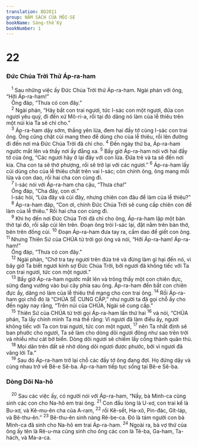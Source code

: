 ```yaml
---
translation: BD2011
group: NĂM SÁCH CỦA MÔI-SE
bookName: Sáng-thế Ký 
bookNumber: 1
---
```


<div class="title"><h1>22</h1><h3>Ðức Chúa Trời Thử Áp-ra-ham</h3></div>
<span class="verse sa_22_1"> <sup>1</sup> Sau những việc ấy Ðức Chúa Trời thử Áp-ra-ham. Ngài phán với ông, “Hỡi Áp-ra-ham!”<br/> Ông đáp, “Thưa có con đây.”<br/></span>
<span class="verse sa_22_2"> <sup>2</sup> Ngài phán, “Hãy bắt con trai ngươi, tức I-sác con một ngươi, đứa con ngươi yêu quý, đi đến xứ Mô-ri-a, rồi tại đó dâng nó làm của lễ thiêu trên một núi kia Ta sẽ chỉ cho.”<br/></span>
<span class="verse sa_22_3"> <sup>3</sup> Áp-ra-ham dậy sớm, thắng yên lừa, đem hai đầy tớ cùng I-sác con trai ông. Ông cũng chặt củi mang theo để dùng cho của lễ thiêu, rồi lên đường đi đến nơi mà Ðức Chúa Trời đã chỉ cho. </span>
<span class="verse sa_22_4"><sup>4</sup> Ðến ngày thứ ba, Áp-ra-ham ngước mắt lên và thấy nơi ấy đằng xa. </span>
<span class="verse sa_22_5"><sup>5</sup> Bấy giờ Áp-ra-ham nói với hai đầy tớ của ông, “Các ngươi hãy ở lại đây với con lừa. Ðứa trẻ và ta sẽ đến nơi kia. Cha con ta sẽ thờ phượng, rồi sẽ trở lại với các ngươi.” </span>
<span class="verse sa_22_6"><sup>6</sup> Áp-ra-ham lấy củi dùng cho của lễ thiêu chất trên vai I-sác; còn chính ông, ông mang mồi lửa và con dao, rồi hai cha con cùng đi.<br/></span>
<span class="verse sa_22_7"> <sup>7</sup> I-sác nói với Áp-ra-ham cha cậu, “Thưa cha!”<br/> Ông đáp, “Cha đây, con ơi.”<br/> I-sác hỏi, “Lửa đây và củi đây, nhưng chiên con đâu để làm của lễ thiêu?”<br/></span>
<span class="verse sa_22_8"> <sup>8</sup> Áp-ra-ham đáp, “Con ơi, chính Ðức Chúa Trời sẽ cung cấp chiên con để làm của lễ thiêu.” Rồi hai cha con cùng đi.<br/></span>
<span class="verse sa_22_9"> <sup>9</sup> Khi họ đến nơi Ðức Chúa Trời đã chỉ cho ông, Áp-ra-ham lập một bàn thờ tại đó, rồi sắp củi lên trên. Ðoạn ông trói I-sác lại, đặt nằm trên bàn thờ, bên trên đống củi. </span>
<span class="verse sa_22_10"><sup>10</sup> Ðoạn Áp-ra-ham đưa tay ra, cầm dao để giết con ông. </span>
<span class="verse sa_22_11"><sup>11</sup> Nhưng Thiên Sứ của CHÚA từ trời gọi ông và nói, “Hỡi Áp-ra-ham! Áp-ra-ham!”<br/> Ông đáp, “Thưa có con đây.”<br/></span>
<span class="verse sa_22_12"> <sup>12</sup> Ngài phán, “Chớ tra tay ngươi trên đứa trẻ và đừng làm gì hại đến nó, vì bây giờ Ta biết ngươi kính sợ Ðức Chúa Trời, bởi ngươi đã không tiếc với Ta con trai ngươi, tức con một ngươi.”<br/></span>
<span class="verse sa_22_13"> <sup>13</sup> Bấy giờ Áp-ra-ham ngước mắt lên và trông thấy một con chiên đực, sừng đang vướng vào bụi cây phía sau ông. Áp-ra-ham đến bắt con chiên đực ấy, dâng nó làm của lễ thiêu thế mạng cho con trai ông. </span>
<span class="verse sa_22_14"><sup>14</sup> Rồi Áp-ra-ham gọi chỗ đó là “CHÚA SẼ CUNG CẤP,” như người ta đã gọi chỗ ấy cho đến ngày nay rằng, “Trên núi của CHÚA, Ngài sẽ cung cấp.”<br/></span>
<span class="verse sa_22_15"> <sup>15</sup> Thiên Sứ của CHÚA từ trời gọi Áp-ra-ham lần thứ hai </span>
<span class="verse sa_22_16"><sup>16</sup> và nói, “CHÚA phán, Ta lấy chính mình Ta mà thề rằng: Vì ngươi đã làm điều ấy, ngươi không tiếc với Ta con trai ngươi, tức con một ngươi, </span>
<span class="verse sa_22_17"><sup>17</sup> nên Ta nhất định sẽ ban phước cho ngươi, Ta sẽ làm cho dòng dõi ngươi đông như sao trên trời và nhiều như cát bờ biển. Dòng dõi ngươi sẽ chiếm lấy cổng thành quân thù. <br/></span>
<span class="verse sa_22_18"> <sup>18</sup> Mọi dân trên đất sẽ nhờ dòng dõi ngươi được phước, bởi vì ngươi đã vâng lời Ta.”<br/></span>
<span class="verse sa_22_19"> <sup>19</sup> Sau đó Áp-ra-ham trở lại chỗ các đầy tớ ông đang đợi. Họ đứng dậy và cùng nhau trở về Bê-e Sê-ba. Áp-ra-ham tiếp tục sống tại Bê-e Sê-ba.<br/></span>
<div class="title"><h3>Dòng Dõi Na-hô</h3></div>
<span class="verse sa_22_20"> <sup>20</sup> Sau các việc ấy, có người nói với Áp-ra-ham, “Nầy, bà Minh-ca cũng sinh các con cho Na-hô em trai ông. </span>
<span class="verse sa_22_21"><sup>21</sup> Con đầu lòng là U-xơ, con trai kế là Bu-xơ, và Kê-mu-ên cha của A-ram, </span>
<span class="verse sa_22_22"><sup>22</sup> rồi Kê-sết, Ha-xô, Pin-đác, Gít-láp, và Bê-thu-ên.” </span>
<span class="verse sa_22_23"><sup>23</sup> Bê-thu-ên sinh nàng Rê-be-ca. Ðó là tám người con bà Minh-ca đã sinh cho Na-hô em trai Áp-ra-ham. </span>
<span class="verse sa_22_24"><sup>24</sup> Ngoài ra, bà vợ thứ của ông ấy tên là Rê-u-ma cũng sinh cho ông các con là Tê-ba, Ga-ham, Ta-hách, và Ma-a-ca.<br/></span>
